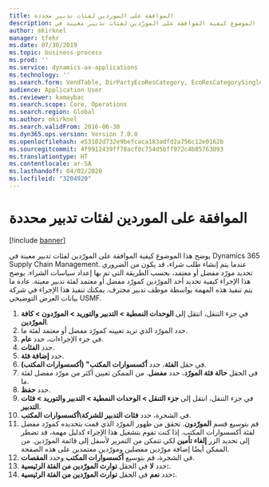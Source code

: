 ```yaml
---
title: الموافقة على الموردين لفئات تدبير محددة
description: يوضح هذا الموضوع كيفية الموافقة على المورّدين لفئات تدبير معينة في Dynamics 365 Supply Chain Management.
author: mkirknel
manager: tfehr
ms.date: 07/30/2019
ms.topic: business-process
ms.prod: ''
ms.service: dynamics-ax-applications
ms.technology: ''
ms.search.form: VendTable, DirPartyEcoResCategory, EcoResCategorySingleLookup, ProcCategoryHierarchyManagement
audience: Application User
ms.reviewer: kamaybac
ms.search.scope: Core, Operations
ms.search.region: Global
ms.author: mkirknel
ms.search.validFrom: 2016-06-30
ms.dyn365.ops.version: Version 7.0.0
ms.openlocfilehash: e53102d732e9befcaca183adfd2a756c12e0162b
ms.sourcegitcommit: 4f9912439ff78acf0c754d5bff972c4b85763093
ms.translationtype: HT
ms.contentlocale: ar-SA
ms.lasthandoff: 04/02/2020
ms.locfileid: "3204920"
---
```

# <a name="approve-vendors-for-specific-procurement-categories"></a>الموافقة على الموردين لفئات تدبير محددة

[!include [banner](../../includes/banner.md)]

يوضح هذا الموضوع كيفية الموافقة على المورّدين لفئات تدبير معينة في Dynamics 365 Supply Chain Management. عندما يتم إنشاء طلب شراء، قد يكون من الضروري تحديد مورّد مفضل أو معتمد، بحسب الطريقة التي تم بها إعداد سياسات الشراء. يوضح هذا الإجراء كيفية تحديد أحد المورّدين كمورّد مفضل أو معتمد لفئة تدبير معينة. عادة ما يتم تنفيذ هذه المهمة بواسطة موظف تدبير محترف. يمكنك تنفيذ هذا الإجراء في شركة بيانات العرض التوضيحي USMF.

1. في جزء التنقل، انتقل إلى **الوحدات النمطية > التدبير والتوريد > المورّدون‬ > كافة المورّدين‬**.
2. حدد المورّد الذي تريد تعيينه كمورّد مفضل أو معتمد لفئة ما.
3. في جزء الإجراءات، حدد **عام**.
4. حدد **الفئات**.
5. حدد **إضافة فئة**.
6. في حقل **الفئة**، حدد **أكسسوارات المكتب" (أكسسوارات المكتب)**.
7. في الحقل **حالة فئة المورّد**، حدد **مفضل**. من الممكن تعيين أكثر من مورّد مفضل لفئة ما.  
8. حدد **حفظ**.
9. في جزء التنقل، انتقل إلى **جزء التنقل > الوحدات النمطية > التدبير والتوريد‬ > فئات التدبير‬**.
10. في الشجرة، حدد **فئات التدبير للشركة\أكسسوارات المكتب**.
11. قم بتوسيع قسم **المورّدون**. تحقق من ظهور المورّد الذي قمت بتحديده كمورّد مفضل لفئة أكسسوارات المكتب. إذا كنت تقوم بتشغيل هذا الإجراء كدليل مهمة، قد تضطر إلى تحديد الزر **إلغاء تأمين** لكي تتمكن من التمرير لأسفل إلى قائمة المورّدين.  من الممكن أيضًا إضافة مورّدين مفضلين ومورّدين معتمدين على هذه الصفحة.  
12. في الشجرة، قم بتوسيع **أكسسوارات المكتب** وحدد **المقصات**.
13. حدد **لا** في الحقل **توارث المورّدين من الفئة الرئيسية:**.
14. حدد **نعم** في الحقل **توارث المورّدين من الفئة الرئيسية:**.

